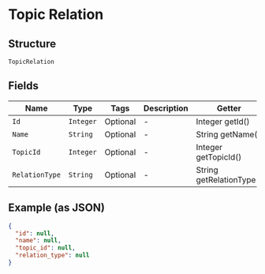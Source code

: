 
# Topic Relation

## Structure

`TopicRelation`

## Fields

| Name | Type | Tags | Description | Getter | Setter |
|  --- | --- | --- | --- | --- | --- |
| `Id` | `Integer` | Optional | - | Integer getId() | setId(Integer id) |
| `Name` | `String` | Optional | - | String getName() | setName(String name) |
| `TopicId` | `Integer` | Optional | - | Integer getTopicId() | setTopicId(Integer topicId) |
| `RelationType` | `String` | Optional | - | String getRelationType() | setRelationType(String relationType) |

## Example (as JSON)

```json
{
  "id": null,
  "name": null,
  "topic_id": null,
  "relation_type": null
}
```

